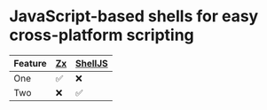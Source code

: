 # JavaScript-based shells for easy cross-platform scripting

|  Feature  |  [Zx](https://github.com/google/zx)  | [ShellJS](https://github.com/shelljs/shelljs) | 
| ---- | ---- | ---- |
|  One  | ✅  | ❌ |
|  Two  | ❌ | ✅ |
